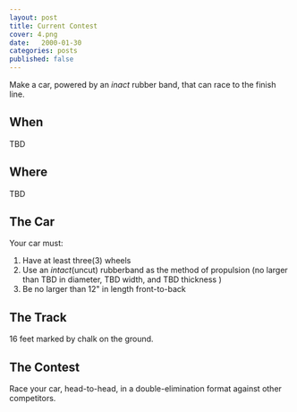 ```yaml
---
layout: post
title: Current Contest
cover: 4.png
date:   2000-01-30
categories: posts
published: false
---
```


Make a car, powered by an *inact* rubber band, that can race to the finish line.

## When

TBD

## Where

TBD

## The Car

Your car must:

 1. Have at least three(3) wheels
 2. Use an *intact*(uncut) rubberband as the method of propulsion (no larger than TBD in diameter, TBD width, and TBD thickness )
 3. Be no larger than 12" in length front-to-back

## The Track

16 feet marked by chalk on the ground.

## The Contest

Race your car, head-to-head, in a double-elimination format against other competitors.
